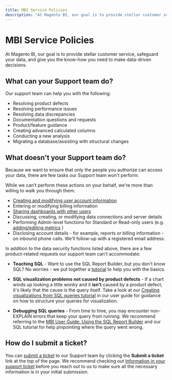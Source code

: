 ```yaml
---
title: MBI Service Policies
description: "At Magento BI, our goal is to provide stellar customer service, safeguard your data, and give you the know-how you need to make data-driven decisions."
---
```


# MBI Service Policies

At Magento BI, our goal is to provide stellar customer service, safeguard your data, and give you the know-how you need to make data-driven decisions.

## What can your Support team do?

Our support team can help you with the following:

* Resolving product defects
* Resolving performance issues
* Resolving data discrepancies
* Documentation questions and requests
* Product/feature guidance
* Creating advanced calculated columns
* Conducting a new analysis
* Migrating a database/assisting with structural changes

## What doesn't your Support team do?

Because we want to ensure that only the people you authorize can access your data, there are few tasks our Support team won't perform.

While we can't perform these actions on your behalf, we're more than willing to walk you through them:

* [Creating and modifying user account information](https://docs.magento.com/mbi/administrator/user-management/user-management.html)
* Entering or modifying billing information
* [Sharing dashboards with other users](https://docs.magento.com/mbi/data-user/dashboards/share-dashboard-with-users.html)
* Discussing, creating, or modifying data connections and server details
* Performing Admin-level functions for Standard or Read-only users (e.g. [adding/editing metrics](https://docs.magento.com/mbi/data-user/reports/ess-manage-data-metrics.html) )
* Disclosing account details - for example, reports or billing information - on inbound phone calls. We'll follow-up with a registered email address.

In addition to the data security functions listed above, there are a few product-related requests our support team can't accommodate:

* **Teaching SQL** - Want to use the SQL Report Builder, but you don't know SQL? No worries - we put together a [tutorial](https://docs.magento.com/mbi/data-analyst/dev-reports/sql-rpt-bldr.html) to help you with the basics.

* **SQL visualization problems not caused by product defects** - If a chart winds up looking a little wonky and it **isn't** caused by a product defect, it's likely that the cause is the query itself. Take a look at our [Creating visualizations from SQL queries tutorial](https://docs.magento.com/mbi/tutorials/create-visuals-from-sql.html) in our user guide for guidance on how to structure your queries for visualization.
* **Debugging SQL queries** - From time to time, you may encounter non-EXPLAIN errors that keep your query from running. We recommend referring to the [MBI User Guide: Using the SQL Report Builder](https://docs.magento.com/mbi/data-analyst/dev-reports/sql-rpt-bldr.html) and our SQL tutorial for help pinpointing where the query went wrong.

## How do I submit a ticket?

You can [submit a ticket](/help/help-center-guide/help-center/magento-help-center-user-guide.md-Magento-Help-Center-User-Guide#submit-ticket) to our Support team by clicking the **Submit a ticket** link at the top of the page. We recommend checking out [Information in your support ticket](/help/help-center-guide/help-center/magento-help-center-user-guide.md#info-in-support-ticket) before you reach out to us to make sure all the necessary information is in your initial submission.
